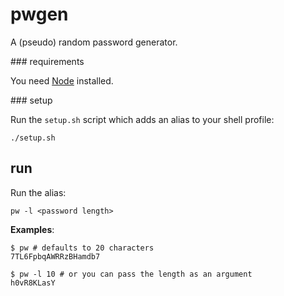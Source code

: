 # pwgen

A (pseudo) random password generator.

### requirements

You need [Node](https://nodejs.org/en/) installed.

### setup

Run the `setup.sh` script which adds an alias to your shell profile:

```shell
./setup.sh
```

## run

Run the alias:

```shell
pw -l <password length>
```

**Examples**:

```shell
$ pw # defaults to 20 characters
7TL6FpbqAWRRzBHamdb7

$ pw -l 10 # or you can pass the length as an argument
h0vR8KLasY
```
